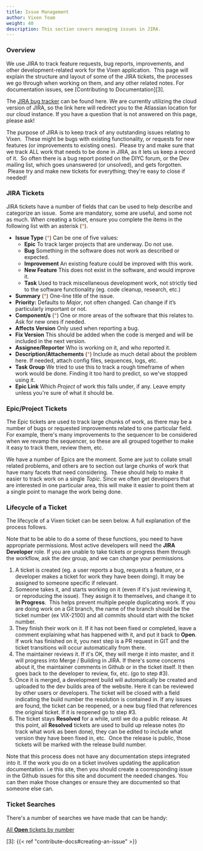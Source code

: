 ```yaml
---
title: Issue Management
author: Vixen Team
weight: 40
description: This section covers managing issues in JIRA.
---
```


### Overview

We use JIRA to track feature requests, bug reports, improvements, and other development-related work for the Vixen application.  This page will explain the structure and layout of some of the JIRA tickets, the processes we go through when working on them, and any other related notes. For documentation issues, see [Contributing to Documentation][3].

The [JIRA bug tracker][1] can be found here. We are currently utilizing the cloud version of JIRA, so the link here will redirect you to the Atlassian location for our cloud instance. If you have a question that is not answered on this page, please ask!

The purpose of JIRA is to keep track of any outstanding issues relating to Vixen.  These might be bugs with existing functionality, or requests for new features (or improvements to existing ones).  Please try and make sure that we track ALL work that needs to be done in JIRA, as it lets us keep a record of it.  So often there is a bug report posted on the DIYC forum, or the Dev mailing list, which goes unanswered (or unsolved), and gets forgotten.  Please try and make new tickets for everything; they're easy to close if needed!

### JIRA Tickets

JIRA tickets have a number of fields that can be used to help describe and categorize an issue.  Some are mandatory, some are useful, and some not as much. When creating a ticket, ensure you complete the items in the following list with an asterisk (<span style="color: #ff6600;">*</span>).

* **Issue Type** (<span style="color: #ff6600;">*</span>)  Can be one of five values:
  * **Epic**  To track larger projects that are underway. Do not use.
  * **Bug**  Something in the software does not work as described or expected.
  * **Improvement**  An existing feature could be improved with this work.
  * **New Feature**  This does not exist in the software, and would improve it.
  * **Task**  Used to track miscellaneous development work, not strictly tied to the software functionality (eg. code cleanup, research, etc.)
* **Summary** (<span style="color: #ff6600;">*</span>)  One-line title of the issue.
* **Priority:**  Defaults to _Major_, not often changed. Can change if it&#8217;s particularly important or not.
* **Component/s** (<span style="color: #ff6600;">*</span>) One or more areas of the software that this relates to. Ask for new ones if needed.
* **Affects Version**  Only used when reporting a bug.
* **Fix Version** This should be added when the code is merged and will be included in the next version.
* **Assignee/Reporter** Who is working on it, and who reported it.
* **Description/Attachements** (<span style="color: #ff6600;">*</span>)  Include as much detail about the problem here. If needed, attach config files, sequences, logs, etc.
* **Task Group**  We tried to use this to track a rough timeframe of when work would be done. Finding it too hard to predict, so we've stopped using it.
* **Epic Link**  Which _Project_ of work this falls under, if any. Leave empty unless you're sure of what it should be.

### Epic/Project Tickets

The Epic tickets are used to track large chunks of work, as there may be a number of bugs or requested improvements related to one particular field. For example, there's many improvements to the sequencer to be considered when we revamp the sequencer, so these are all grouped together to make it easy to track them, review them, etc.

We have a number of Epics are the moment. Some are just to collate small related problems, and others are to section out large chunks of work that have many facets that need considering.  These should help to make it easier to track work on a single _Topic_. Since we often get developers that are interested in one particular area, this will make it easier to point them at a single point to manage the work being done.

### Lifecycle of a Ticket

The lifecycle of a Vixen ticket can be seen below. A full explanation of the process follows.

Note that to be able to do a some of these functions, you need to have appropriate permissions. Most active developers will need the **JIRA Developer** role. If you are unable to take tickets or progress them through the workflow, ask the dev group, and we can change your permissions.

1. A ticket is created (eg. a user reports a bug, requests a feature, or a developer makes a ticket for work they have been doing). It may be assigned to someone specific if relevant.
2. Someone takes it, and starts working on it (even if it's just reviewing it, or reproducing the issue). They assign it to themselves, and change it to **In Progress**.  This helps prevent multiple people duplicating work. If you are doing work on a Git branch, the name of the branch should be the ticket number (ex VIX-2100) and all commits should start with the ticket number.
3. They finish their work on it. If it has not been fixed or completed, leave a comment explaining what has happened with it, and put it back to **Open**. If work has finished on it, you next step is a PR request in GIT and the ticket transitions will occur automatically from there.
4. The maintainer reviews it. If it's OK, they will merge it into master, and it will progress into Merge / Building in JIRA. If there's some concerns about it, the maintainer comments in Github or in the ticket itself. It then goes back to the developer to review, fix, etc. (go to step #3).
5. Once it is merged, a development build will automatically be created and uploaded to the dev builds area of the website. Here it can be reviewed by other users or developers. The ticket will be closed with a field indicating the build number the resolution is contained in. If any issues are found, the ticket can be reopened, or a new bug filed that references the original ticket. If it is reopened go to step #3.
6. The ticket stays **Resolved** for a while, until we do a public release. At this point, all **Resolved** tickets are used to build up release notes (to track what work as been done), they can be edited to include what version they have been fixed in, etc.  Once the release is public, those tickets will be marked with the release build number.

Note that this process does not have any documentation steps integrated into it. If the work you do on a ticket involves updating the application documentation. i.e this site, then you should create a cooresponding issue in the Github issues for this site and document the needed changes. You can then make those changes or ensure they are documented so that someone else can.

### Ticket Searches

There's a number of searches we have made that can be handy:

[All **Open** tickets by number][2]

[1]: http://bugs.vixenlights.com
[2]: http://bugs.vixenlights.com/issues/?filter=10000
[3]: {{< ref "contribute-docs#creating-an-issue" >}}
